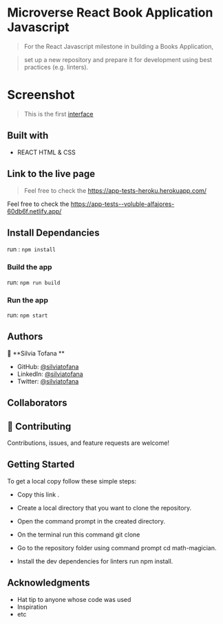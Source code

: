 # Microverse React Book Application Javascript

> For the React Javascript milestone in building a Books Application,

> set up a new repository and prepare it for development using best practices (e.g. linters).

# Screenshot

> This is the first [interface]()

## Built with

- REACT HTML & CSS

## Link to the live page

> Feel free to check the https://app-tests-heroku.herokuapp.com/

Feel free to check the https://app-tests--voluble-alfajores-60db6f.netlify.app/

## Install Dependancies

run : `npm install`

### Build the app

run: `npm run build`

### Run the app

run: `npm start`


## Authors

👤 **Silvia Tofana **
- GitHub: [@silviatofana](https://github.com/silviatofana)
- LinkedIn: [@silviatofana](www.linkedin.com/in/silvia-tofana-10b852186)
- Twitter: [@silviatofana](https://twitter.com/SilviaTofana)


## Collaborators



## 🤝 Contributing

Contributions, issues, and feature requests are welcome!

## Getting Started

To get a local copy follow these simple steps:

- Copy this link .

- Create a local directory that you want to clone the repository.

- Open the command prompt in the created directory.

- On the terminal run this command git clone

- Go to the repository folder using command prompt cd math-magician.

- Install the dev dependencies for linters run npm install.

## Acknowledgments

- Hat tip to anyone whose code was used
- Inspiration
- etc


